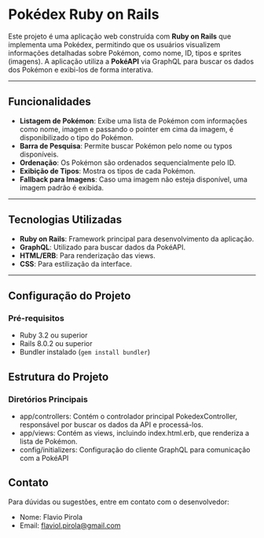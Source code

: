 # Pokédex Ruby on Rails

Este projeto é uma aplicação web construída com **Ruby on Rails** que implementa uma Pokédex, permitindo que os usuários visualizem informações detalhadas sobre Pokémon, como nome, ID, tipos e sprites (imagens). A aplicação utiliza a **PokéAPI** via GraphQL para buscar os dados dos Pokémon e exibi-los de forma interativa.

---

## Funcionalidades

- **Listagem de Pokémon**: Exibe uma lista de Pokémon com informações como nome, imagem e passando o pointer em cima da imagem, é disponibilizado o tipo do Pokémon.
- **Barra de Pesquisa**: Permite buscar Pokémon pelo nome ou typos disponíveis.
- **Ordenação**: Os Pokémon são ordenados sequencialmente pelo ID.
- **Exibição de Tipos**: Mostra os tipos de cada Pokémon.
- **Fallback para Imagens**: Caso uma imagem não esteja disponível, uma imagem padrão é exibida.

---

## Tecnologias Utilizadas

- **Ruby on Rails**: Framework principal para desenvolvimento da aplicação.
- **GraphQL**: Utilizado para buscar dados da PokéAPI.
- **HTML/ERB**: Para renderização das views.
- **CSS**: Para estilização da interface.

---

## Configuração do Projeto

### Pré-requisitos

- Ruby 3.2 ou superior
- Rails 8.0.2 ou superior
- Bundler instalado (`gem install bundler`)

## Estrutura do Projeto
### Diretórios Principais
- app/controllers: Contém o controlador principal PokedexController, responsável por buscar os dados da API e processá-los.
- app/views: Contém as views, incluindo index.html.erb, que renderiza a lista de Pokémon.
- config/initializers: Configuração do cliente GraphQL para comunicação com a PokéAPI

## Contato
Para dúvidas ou sugestões, entre em contato com o desenvolvedor:

- Nome: Flavio Pirola
- Email: flaviol.pirola@gmail.com
